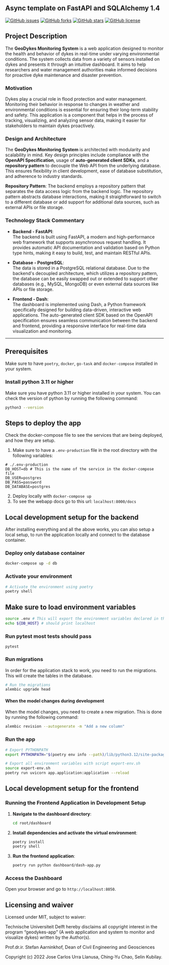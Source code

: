 ## Async template on FastAPI and SQLAlchemy 1.4

[![GitHub issues](https://img.shields.io/github/issues/TUDelft-GeoDykes/geodykes-fastapi)](https://github.com/TUDelft-GeoDykes/geodykes-fastapi/issues)
[![GitHub forks](https://img.shields.io/github/forks/TUDelft-GeoDykes/geodykes-fastapi)](https://github.com/TUDelft-GeoDykes/geodykes-fastapi/network)
[![GitHub stars](https://img.shields.io/github/stars/TUDelft-GeoDykes/geodykes-fastapi)](https://github.com/TUDelft-GeoDykes/geodykes-fastapi/stargazers)
[![GitHub license](https://img.shields.io/github/license/TUDelft-GeoDykes/geodykes-fastapi)](https://github.com/TUDelft-GeoDykes/geodykes-fastapi/blob/main/LICENSE)


## Project Description

The **GeoDykes Monitoring System** is a web application designed to monitor the health and behavior of dykes in real-time under varying environmental conditions. The system collects data from a variety of sensors installed on dykes and presents it through an intuitive dashboard. It aims to help researchers and water management authorities make informed decisions for proactive dyke maintenance and disaster prevention.

### Motivation

Dykes play a crucial role in flood protection and water management. Monitoring their behavior in response to changes in weather and environmental conditions is essential for ensuring their long-term stability and safety. This application is a component that helps in the process of tracking, visualizing, and analyzing sensor data, making it easier for stakeholders to maintain dykes proactively.

### Design and Architecture

The **GeoDykes Monitoring System** is architected with modularity and scalability in mind. Key design principles include compliance with the **OpenAPI Specification**, usage of **auto-generated client SDKs**, and a **repository pattern** to decouple the Web API from the underlying database. This ensures flexibility in client development, ease of database substitution, and adherence to industry standards.

**Repository Pattern**: The backend employs a repository pattern that separates the data access logic from the backend logic. The repository pattern abstracts database interactions, making it straightforward to switch to a different database or add support for additional data sources, such as external APIs or file storage.

### Technology Stack Commentary

- **Backend - FastAPI**:  
  The backend is built using FastAPI, a modern and high-performance web framework that supports asynchronous request handling. It provides automatic API documentation and validation based on Python type hints, making it easy to build, test, and maintain RESTful APIs.

- **Database - PostgreSQL**:  
  The data is stored in a PostgreSQL relational database. Due to the backend's decoupled architecture, which utilizes a repository pattern, the database can be easily swapped out or extended to support other databases (e.g., MySQL, MongoDB) or even external data sources like APIs or file storage.

- **Frontend - Dash**:  
  The dashboard is implemented using Dash, a Python framework specifically designed for building data-driven, interactive web applications. The auto-generated client SDK based on the OpenAPI specification ensures seamless communication between the backend and frontend, providing a responsive interface for real-time data visualization and monitoring.

---

## Prerequisites
Make sure to have `poetry`, `docker`, `go-task` and `docker-compose` installed in your system.

### Install python 3.11 or higher
Make sure you have python 3.11 or higher installed in your system. You can check the version of python by running the following command:
```sh
python3 --version
```

## Steps to deploy the app
Check the docker-compose file to see the services that are being deployed, and how they are setup.
1. Make sure to have a `.env-production` file in the root directory with the following variables:
```
# ./.env-production
DB_HOST=db # This is the name of the service in the docker-compose file
DB_USER=postgres
DB_PASS=password
DB_DATABASE=postgres
```
2. Deploy locally with `docker-compose up`
3. To see the webapp docs go to this url: `localhost:8000/docs`


## Local development setup for the backend
After installing everything and all the above works, you can also setup a local setup, to run the application locally and connect to the database container.

### Deploy only database container
```sh
docker-compose up -d db
```


### Activate your environment
```sh
# Activate the environment using poetry
poetry shell
```
## Make sure to load environment variables
```sh
source .env # This will export the environment variables declared in the .env file
echo ${DB_HOST} # should print localhost
```

### Run pytest most tests should pass
```
pytest
```

### Run migrations
In order for the application stack to work, you need to run the migrations. This will create the tables in the database.
```sh
# Run the migrations
alembic upgrade head
```

#### When the model changes during development
When the model changes, you need to create a new migration. This is done by running the following command:
```sh
alembic revision --autogenerate -m "Add a new column"
```

### Run the app
```sh
# Export PYTHONPATH
export PYTHONPATH="$(poetry env info --path)/lib/python3.12/site-packages":$PYTHONPATH

# Export all environment variables with script export-env.sh
source export-env.sh 
poetry run uvicorn app.application:application --reload
```
## Local development setup for the frontend
### Running the Frontend Application in Development Setup

1. **Navigate to the dashboard directory**:
   ```sh
   cd root/dashboard
   ```

2. **Install dependencies and activate the virtual environment**:
   ```sh
   poetry install
   poetry shell
   ```

3. **Run the frontend application**:
   ```sh
   poetry run python dashboard/dash-app.py
   ```

### Access the Dashboard

Open your browser and go to `http://localhost:8050`.
## Licensing and waiver

Licensed under MIT, subject to waiver:

Technische Universiteit Delft hereby disclaims all copyright interest in the program “geodykes-app” (A web application and system to monitor and visualize dykes) written by the Author(s).

Prof.dr.ir. Stefan Aarninkhof, Dean of Civil Engineering and Geosciences

Copyright (c) 2022 Jose Carlos Urra Llanusa, Ching-Yu Chao, Selin Kubilay.



